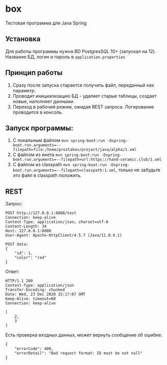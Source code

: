 # box
Тестовая программа для Java Spring

## Установка
Для работы программы нужна BD PostgresSQL 10+ (запускал на 12). 
Название БД, логин и пароль в ``application.properties``

## Принцип работы
1. Сразу после запуска старается получить файл, переданный как параметр.
2. Проводит инициализацию БД - удаляет старые таблицы, создает новые, наполняет данными.
3. Переход в рабочий режим, ожидая REST запроса.
Логирование проводится в консоль.

## Запуск программы:
1. С локальным файлом ``mvn spring-boot:run -Dspring-boot.run.arguments=--filepath=file:/home/prostakov/project/java/alpha/1.xml``
2. С файлом из инета ``mvn spring-boot:run -Dspring-boot.run.arguments=--filepath=url:https://hand-ceramic.club/1.xml``
3. С файлом из classpath ``mvn spring-boot:run -Dspring-boot.run.arguments=--filepath=classpath:1.xml``, 
только не забудьте это файл в classpath положить.

## REST

Запрос:
    
    POST http://127.0.0.1:8080/test
    Connection: keep-alive
    Content-Type: application/json; charset=utf-8
    Content-Length: 34
    Host: 127.0.0.1:8080
    User-Agent: Apache-HttpClient/4.5.7 (Java/11.0.9.1)
       
    POST data:
    {
    	"id": 1,
    	"color": "red"
    }
    
Ответ:
    
    HTTP/1.1 200 
    Content-Type: application/json
    Transfer-Encoding: chunked
    Date: Wed, 23 Dec 2020 15:17:07 GMT
    Keep-Alive: timeout=60
    Connection: keep-alive
    
    [
        2,
        3
    ]

Есть проверка входных данных, может вернуть сообщение об ошибке:

    {
        "errorCode": 400,
        "errorDetail": "Bad request format: ID must be not null"
    }
